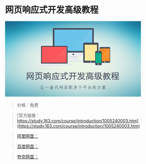# 网页响应式开发高级教程

![img](../../../assets/study163/free/afa21e14-e495-4e47-b561-012d916669d8.jpg)

> 价格：免费

> [官方链接：https://study.163.com/course/introduction/1005240003.htm](https://study.163.com/course/introduction/1005240003.htm)

> [阿里网盘：]()

> [百度网盘：]()

> [夸克网盘：]()
